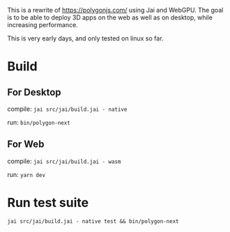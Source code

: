 This is a rewrite of https://polygonjs.com/ using Jai and WebGPU. The goal is to be able to deploy 3D apps on the web as well as on desktop, while increasing performance.

This is very early days, and only tested on linux so far.

# Build

## For Desktop

compile: `jai src/jai/build.jai - native`

run: `bin/polygon-next`

## For Web

compile: `jai src/jai/build.jai - wasm`

run: `yarn dev`

# Run test suite

`jai src/jai/build.jai - native test && bin/polygon-next`

